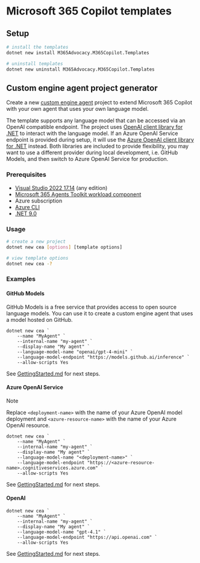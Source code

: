 # Microsoft 365 Copilot templates

## Setup

```bash
# install the templates
dotnet new install M365Advocacy.M365Copilot.Templates

# uninstall templates
dotnet new uninstall M365Advocacy.M365Copilot.Templates
```

## Custom engine agent project generator

Create a new [custom engine agent](https://learn.microsoft.com/microsoft-365-copilot/extensibility/overview-custom-engine-agent) project to extend Microsoft 365 Copilot with your own agent that uses your own language model.

The template supports any language model that can be accessed via an OpenAI compatible endpoint. The project uses [OpenAI client library for .NET](https://github.com/openai/openai-dotnet) to interact with the language model. If an Azure OpenAI Service endpoint is provided during setup, it will use the [Azure OpenAI client library for .NET](https://github.com/Azure/azure-sdk-for-net/blob/main/sdk/openai/Azure.AI.OpenAI/README.md) instead. Both libraries are included to provide flexibility, you may want to use a different provider during local development, i.e. GitHub Models, and then switch to Azure OpenAI Service for production.

### Prerequisites

- [Visual Studio 2022 17.14](https://visualstudio.microsoft.com/downloads/) (any edition)
- [Microsoft 365 Agents Toolkit workload component](https://learn.microsoft.com/microsoftteams/platform/toolkit/toolkit-v4/install-teams-toolkit-vs#install-teams-toolkit-for-visual-studio)
- Azure subscription
- [Azure CLI](https://aka.ms/azure-cli)
- [.NET 9.0](https://dotnet.microsoft.com/download/dotnet/9.0)

### Usage

```bash
# create a new project
dotnet new cea [options] [template options]

# view template options
dotnet new cea -?
```

### Examples

#### GitHub Models

GitHub Models is a free service that provides access to open source language models. You can use it to create a custom engine agent that uses a model hosted on GitHub.

```pwsh
dotnet new cea `
    --name "MyAgent" `
    --internal-name "my-agent" `
    --display-name "My agent" `
    --language-model-name "openai/gpt-4-mini" `
    --language-model-endpoint "https://models.github.ai/inference" `
    --allow-scripts Yes
```

See [GettingStarted.md](https://github.com/microsoft/m365advocacy-templates/blob/main/templates/dotnet-m365-copilot/content/custom-engine-agent/GettingStarted.md) for next steps.

#### Azure OpenAI Service

> [!NOTE]
> Replace `<deployment-name>` with the name of your Azure OpenAI model deployment and `<azure-resource-name>` with the name of your Azure OpenAI resource.

```pwsh
dotnet new cea `
    --name "MyAgent" `
    --internal-name "my-agent" `
    --display-name "My agent" `
    --language-model-name "<deployment-name>" `
    --language-model-endpoint "https://<azure-resource-name>.cognitiveservices.azure.com" `
    --allow-scripts Yes
```

See [GettingStarted.md](https://github.com/microsoft/m365advocacy-templates/blob/main/templates/dotnet-m365-copilot/content/custom-engine-agent/GettingStarted.md) for next steps.

#### OpenAI

```pwsh
dotnet new cea `
    --name "MyAgent" `
    --internal-name "my-agent" `
    --display-name "My agent" `
    --language-model-name "gpt-4.1" `
    --language-model-endpoint "https://api.openai.com" `
    --allow-scripts Yes
```

See [GettingStarted.md](https://github.com/microsoft/m365advocacy-templates/blob/main/templates/dotnet-m365-copilot/content/custom-engine-agent/GettingStarted.md) for next steps.
